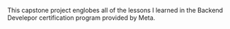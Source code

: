 This capstone project englobes all of the lessons I learned in the Backend Develepor certification program provided by Meta.
